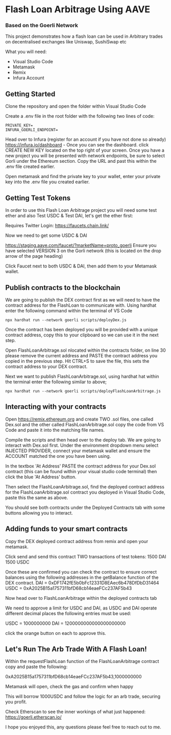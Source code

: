# Flash Loan Arbitrage Using AAVE
### Based on the Goerli Network  

This project demonstrates how a flash loan can be used in Arbitrary trades on decentralised exchanges like Uniswap, SushiSwap etc

What you will need:

* Visual Studio Code
* Metamask
* Remix
* Infura Account

## Getting Started

Clone the repository and open the folder within Visual Studio Code

Create a .env file in the root folder with the following two lines of code:

```
PRIVATE_KEY=
INFURA_GOERLI_ENDPOINT=
```

Head over to Infura (register for an account if you have not done so already) https://infura.io/dashboard - Once you can see the dashboard. click CREATE NEW KEY located on the top right of your screen. Once you have a new project you will be presented with network endpoints, be sure to select Gorli under the Ethereum section. Copy the URL and past this within the .env file created earlier.

Open metamask and find the private key to your wallet, enter your private key into the .env file you created earlier.

## Getting Test Tokens

In order to use this Flash Loan Arbitrage project you will need some test ether and also Test USDC & Test DAI, let's get the ether first: 

Requires Twitter Login:
https://faucets.chain.link/

Now we need to get some USDC & DAI

https://staging.aave.com/faucet/?marketName=proto_goerli 
Ensure you have selected VERSION 3 on the Gorli network (this is located on the drop arrow of the page heading)

Click Faucet next to both USDC & DAI, then add them to your Metamask wallet.

## Publish contracts to the blockchain

We are going to publish the DEX contract first as we will need to have the contract address for the FlashLoan to communicate with.
Using hardhat enter the following command within the terminal of VS Code

```
npx hardhat run --network goerli scripts/deployDex.js
```
Once the contract has been deployed you will be provided with a unique contract address, copy this to your clipboard so we can use it in the next step. 

Open FlashLoanArbitrage.sol nlocated within the contracts folder, on line 30 please remove the current address and PASTE the contract address you copied in the previous step. Hit CTRL+S to save the file, this sets the contract address to your DEX contract. 

Next we want to publish FlashLoanArbitrage.sol, using hardhat hat within the terminal enter the following similar to above;
```
npx hardhat run --network goerli scripts/deployFlashLoanArbitrage.js
```

## Interacting with your contracts

Open https://remix.ethereum.org and create TWO .sol files, one called Dex.sol and the other called FlashLoanArbitrage.sol copy the code from VS Code and paste it into the matching file names. 

Compile the scripts and then head over to the deploy tab. We are going to interact with Dex.sol first. 
Under the environment dropdown menu select INJECTED PROVIDER, connect your metamask wallet and ensure the ACCOUNT matched the one you have been using. 

In the textbox 'At Address' PASTE the contract address for your Dex.sol contract (this can be found within your visual studio code terminal) then click the blue 'At Address' button. 

Then select the FlashLoanArbitrage.sol, find the deployed contract address for the FlashLoanArbitrage.sol contract you deployed in Visual Studio Code, paste this the same as above. 

You should see both contracts under the Deployed Contracts tab with some buttons allowing you to interact. 

## Adding funds to your smart contracts

Copy the DEX deployed contract address from remix and open your metamask. 

Click send and send this contract TWO transactions of test tokens:
1500 DAI 
1500 USDC 

Once these are confirmed you can check the contract to ensure correct balances using the following addresses in the getBalance function of the DEX contract. 
DAI = 0xDF1742fE5b0bFc12331D8EAec6b478DfDbD31464
USDC = 0xA2025B15a1757311bfD68cb14eaeFCc237AF5b43

Now head over to FlashLoanArbitrage within the deployed contracts tab

We need to approve a limit for USDC and DAI, as USDC and DAI operate different decimal places the following entries must be used:

USDC = 1000000000
DAI = 1200000000000000000000 

click the orange button on each to approve this. 

## Let's Run The Arb Trade With A Flash Loan! 

Within the requestFlashLoan function of the FlashLoanArbitrage contract copy and paste the following: 

0xA2025B15a1757311bfD68cb14eaeFCc237AF5b43,1000000000 

Metamask will open, check the gas and confirm when happy

This will borrow 1000USDC and follow the logic for an arb trade, securing you profit. 

Check Etherscan to see the inner workings of what just happened: https://goerli.etherscan.io/

I hope you enjoyed this, any questions please feel free to reach out to me. 
